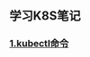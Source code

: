 ## 学习K8S笔记
### [1.kubectl命令](https://github.com/itliusir/Study-K8S/blob/master/notes/1.kubectl%E5%91%BD%E4%BB%A4.md)